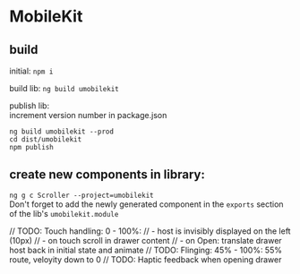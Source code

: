 # MobileKit
## build
initial: 
```npm i```

build lib:
```ng build umobilekit```

publish lib:  
increment version number in package.json
```
ng build umobilekit --prod
cd dist/umobilekit
npm publish
```
## create new components in library:
```ng g c Scroller --project=umobilekit```  
Don't forget to add the newly generated component in the ```exports``` section of the lib's ```umobilekit.module```

// TODO: Touch handling: 0 - 100%: 
// - host is invisibly displayed on the left (10px)
// - on touch scroll in drawer content
// - on Open: translate drawer host back in initial state and animate
// TODO: Flinging: 45% - 100%: 55% route, veloyity down to 0
// TODO: Haptic feedback when opening drawer